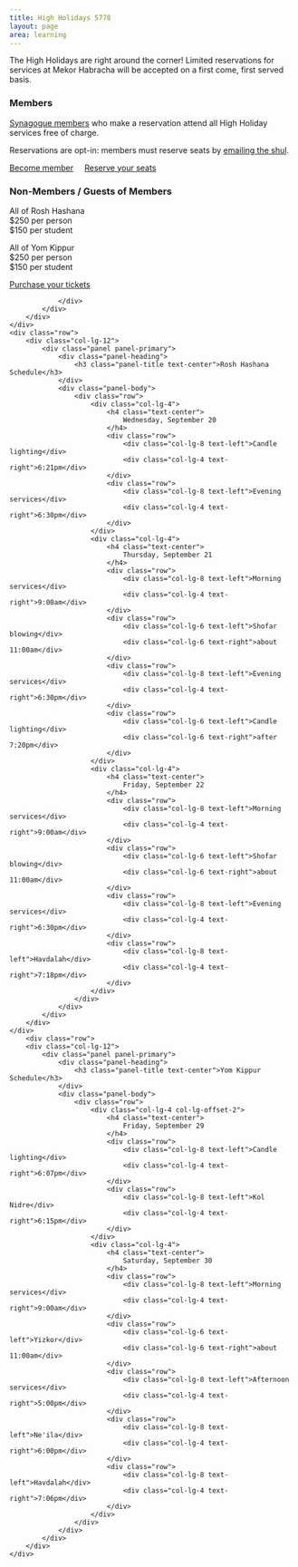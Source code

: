 ```yaml
---
title: High Holidays 5778
layout: page
area: learning
---
```


The High Holidays are right around the corner! Limited reservations for services at Mekor Habracha will be accepted on a first come, first served basis. 

<div class="container-fluid">
	<div class="row">
	 	<div class="col-lg-6">
      		<div class="panel panel-default">
	      		<div class="panel-heading">
	      			<h3 class="panel-title text-center">Members</h3>
	      		</div>
	            <div class="panel-body">
            		<p>
            			<div class="row">
            				<div class="col-lg-12 text-left">
		            			<a href="{{site.url}}/about/become-member.html">Synagogue members</a> who make a reservation attend all High Holiday services free of charge.
            				</div>
        				</div>
					</p>
            		<p>
            			<div class="row">
            				<div class="col-lg-12 text-left">
            					Reservations are opt-in: members must reserve seats by <a href="mailto:mekorhabracha@gmail.com">emailing the shul</a>.
            				</div>
            			</div>
            		</p>
					<div class="text-center">
						<a class="btn btn-warning" href="{{ site.baseurl }}/about/become-member.html" role="button">Become member</a> 
						&nbsp;&nbsp;&nbsp;
						<a class="btn btn-warning" href="mailto:mekorhabracha@gmail.com">Reserve your seats</a>
					</div>
	            </div>
            </div>
	 	</div>
	 	<div class="col-lg-6">
      		<div class="panel panel-default">
	      		<div class="panel-heading">
	      			<h3 class="panel-title text-center">Non-Members / Guests of Members</h3>
	      		</div>
	            <div class="panel-body">
    				<p>
	    				<div class="row">
	    					<div class="col-lg-6 text-left">All of Rosh Hashana</div>
	    					<div class="col-lg-6 text-right">$250 per person<br/>$150 per student</div>
						</div>
					</p>
					<p>
	    				<div class="row">
	    					<div class="col-lg-6 text-left">All of Yom Kippur</div>
	    					<div class="col-lg-6 text-right">$250 per person<br/>$150 per student</div>
						</div>
					</p>
					<div class="text-center">
						<a class="btn btn-warning" href="mailto:mekorhabracha@gmail.com">Purchase your tickets</a>
					</div>

	            </div>
            </div>
	 	</div>
	</div>
	<div class="row">
		<div class="col-lg-12">
      		<div class="panel panel-primary">
	      		<div class="panel-heading">
	      			<h3 class="panel-title text-center">Rosh Hashana Schedule</h3>
	      		</div>
	            <div class="panel-body">
	            	<div class="row">
	            		<div class="col-lg-4">
	            			<h4 class="text-center">
	            				Wednesday, September 20
            				</h4>
            				<div class="row">
            					<div class="col-lg-8 text-left">Candle lighting</div>
            					<div class="col-lg-4 text-right">6:21pm</div>
        					</div>
            				<div class="row">
            					<div class="col-lg-8 text-left">Evening services</div>
            					<div class="col-lg-4 text-right">6:30pm</div>
        					</div>
	            		</div>
	            		<div class="col-lg-4">
	            			<h4 class="text-center">
	            				Thursday, September 21
            				</h4>
            				<div class="row">
            					<div class="col-lg-8 text-left">Morning services</div>
            					<div class="col-lg-4 text-right">9:00am</div>
        					</div>
            				<div class="row">
            					<div class="col-lg-6 text-left">Shofar blowing</div>
            					<div class="col-lg-6 text-right">about 11:00am</div>
        					</div>
            				<div class="row">
            					<div class="col-lg-8 text-left">Evening services</div>
            					<div class="col-lg-4 text-right">6:30pm</div>
        					</div>
            				<div class="row">
            					<div class="col-lg-6 text-left">Candle lighting</div>
            					<div class="col-lg-6 text-right">after 7:20pm</div>
        					</div>
	            		</div>
	            		<div class="col-lg-4">
	            			<h4 class="text-center">
	            				Friday, September 22
            				</h4>
            				<div class="row">
            					<div class="col-lg-8 text-left">Morning services</div>
            					<div class="col-lg-4 text-right">9:00am</div>
        					</div>
            				<div class="row">
            					<div class="col-lg-6 text-left">Shofar blowing</div>
            					<div class="col-lg-6 text-right">about 11:00am</div>
        					</div>
            				<div class="row">
            					<div class="col-lg-8 text-left">Evening services</div>
            					<div class="col-lg-4 text-right">6:30pm</div>
        					</div>
            				<div class="row">
            					<div class="col-lg-8 text-left">Havdalah</div>
            					<div class="col-lg-4 text-right">7:18pm</div>
        					</div>
	            		</div>
	            	</div>
	            </div>
            </div>
		</div>
	</div>
		<div class="row">
		<div class="col-lg-12">
      		<div class="panel panel-primary">
	      		<div class="panel-heading">
	      			<h3 class="panel-title text-center">Yom Kippur Schedule</h3>
	      		</div>
	            <div class="panel-body">
	            	<div class="row">
	            		<div class="col-lg-4 col-lg-offset-2">
	            			<h4 class="text-center">
	            				Friday, September 29
            				</h4>
            				<div class="row">
            					<div class="col-lg-8 text-left">Candle lighting</div>
            					<div class="col-lg-4 text-right">6:07pm</div>
        					</div>
            				<div class="row">
            					<div class="col-lg-8 text-left">Kol Nidre</div>
            					<div class="col-lg-4 text-right">6:15pm</div>
        					</div>
	            		</div>
	            		<div class="col-lg-4">
	            			<h4 class="text-center">
	            				Saturday, September 30
            				</h4>
            				<div class="row">
            					<div class="col-lg-8 text-left">Morning services</div>
            					<div class="col-lg-4 text-right">9:00am</div>
        					</div>
            				<div class="row">
            					<div class="col-lg-6 text-left">Yizkor</div>
            					<div class="col-lg-6 text-right">about 11:00am</div>
        					</div>
            				<div class="row">
            					<div class="col-lg-8 text-left">Afternoon services</div>
            					<div class="col-lg-4 text-right">5:00pm</div>
        					</div>
            				<div class="row">
            					<div class="col-lg-8 text-left">Ne'ila</div>
            					<div class="col-lg-4 text-right">6:00pm</div>
        					</div>
            				<div class="row">
            					<div class="col-lg-8 text-left">Havdalah</div>
            					<div class="col-lg-4 text-right">7:06pm</div>
        					</div>
	            		</div>
	            	</div>
	            </div>
            </div>
		</div>
	</div>

</div>



